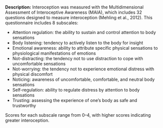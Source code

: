 **Description:** Interoception was measured with the Multidimensional Assessment of Interoceptive Awareness (MAIA), which includes 32 questions designed to measure interoception (Mehling et al., 2012). This questionnaire includes 8 subscales:   

-   Attention regulation: the ability to sustain and control attention to body sensations 
-   Body listening: tendency to actively listen to the body for insight 
-   Emotional awareness: ability to attribute specific physical sensations to physiological manifestations of emotions  
-   Not-distracting: the tendency not to use distraction to cope with uncomfortable sensations  
-   Not-worrying: the tendency not to experience emotional distress with physical discomfort
-   Noticing: awareness of uncomfortable, comfortable, and neutral body sensations  
-   Self-regulation: ability to regulate distress by attention to body sensations  
-   Trusting: assessing the experience of one’s body as safe and trustworthy  


Scores for each subscale range from 0–4, with higher scores indicating greater interoception.

